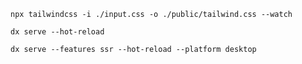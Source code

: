 

```shell
npx tailwindcss -i ./input.css -o ./public/tailwind.css --watch
```

```shell
dx serve --hot-reload
```

```shell
dx serve --features ssr --hot-reload --platform desktop
```
